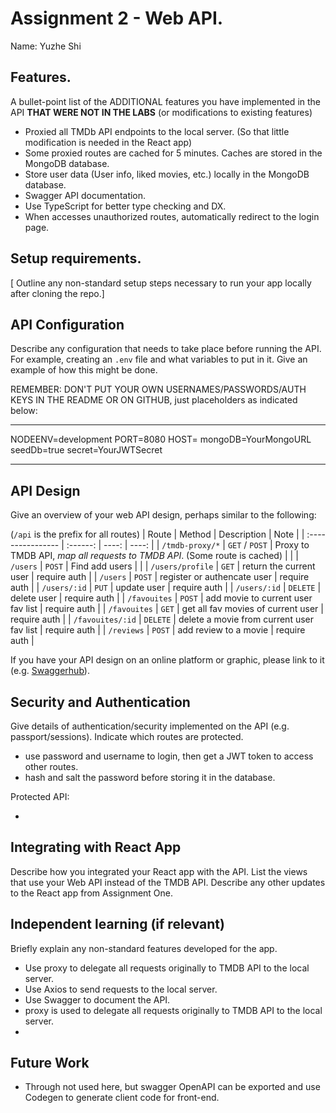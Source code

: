 # Assignment 2 - Web API.

Name: Yuzhe Shi

## Features.

A bullet-point list of the ADDITIONAL features you have implemented in the API **THAT WERE NOT IN THE LABS** (or modifications to existing features)

- Proxied all TMDb API endpoints to the local server. (So that little modification is needed in the React app)
- Some proxied routes are cached for 5 minutes. Caches are stored in the MongoDB database.
- Store user data (User info, liked movies, etc.) locally in the MongoDB database.
- Swagger API documentation.
- Use TypeScript for better type checking and DX.
- When accesses unauthorized routes, automatically redirect to the login page.

## Setup requirements.

[ Outline any non-standard setup steps necessary to run your app locally after cloning the repo.]

## API Configuration

Describe any configuration that needs to take place before running the API. For example, creating an `.env` file and what variables to put in it. Give an example of how this might be done.

REMEMBER: DON'T PUT YOUR OWN USERNAMES/PASSWORDS/AUTH KEYS IN THE README OR ON GITHUB, just placeholders as indicated below:

---

NODEENV=development
PORT=8080
HOST=
mongoDB=YourMongoURL
seedDb=true
secret=YourJWTSecret

---

## API Design

Give an overview of your web API design, perhaps similar to the following:

(`/api` is the prefix for all routes)
| Route              | Method | Description | Note |
| :---------------- | :------: | ----: | ----: |
| `/tmdb-proxy/*` | `GET` / `POST` | Proxy to TMDB API, *map all requests to TMDB API*. (Some route is cached) | |
| `/users` | `POST` | Find add users | |
| `/users/profile` | `GET` | return the current user | require auth |
| `/users` | `POST` | register or authencate user | require auth |
| `/users/:id` | `PUT` | update user | require auth |
| `/users/:id` | `DELETE` | delete user | require auth |
| `/favouites` | `POST` | add movie to current user fav list | require auth |
| `/favouites` | `GET` | get all fav movies of current user | require auth |
| `/favouites/:id` | `DELETE` | delete a movie from current user fav list | require auth |
| `/reviews` | `POST` | add review to a movie | require auth |



If you have your API design on an online platform or graphic, please link to it (e.g. [Swaggerhub](https://app.swaggerhub.com/)).

## Security and Authentication

Give details of authentication/security implemented on the API (e.g. passport/sessions). Indicate which routes are protected.

- use password and username to login, then get a JWT token to access other routes.
- hash and salt the password before storing it in the database.

Protected API:

-

## Integrating with React App

Describe how you integrated your React app with the API. List the views that use your Web API instead of the TMDB API. Describe any other updates to the React app from Assignment One.

## Independent learning (if relevant)

Briefly explain any non-standard features developed for the app.

- Use proxy to delegate all requests originally to TMDB API to the local server.
- Use Axios to send requests to the local server.
- Use Swagger to document the API.
- proxy is used to delegate all requests originally to TMDB API to the local server.
- 

## Future Work

- Through not used here, but swagger OpenAPI can be exported and use Codegen to generate client code for front-end.
